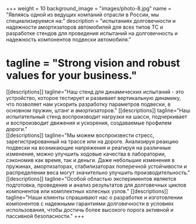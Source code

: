 +++
weight = 10
background_image = "images/photo-8.jpg"
name = "Являясь одной из ведущих компаний отрасли в России, мы специализируемся на:" 
description = "испытаниях долговечности и надежности амортизаторов автомобилей для всех типов ТС и разработке стендов для проведения испытаний на долговечность и надежность компонентов подвески автомобиля."
# tagline = "Strong vision and robust values for your business."
[[descriptions]] 
tagline="Наш стенд для динамических испытаний - это устройство, которое тестирует и развивает вертикальную динамику, что позволяет нам ускорить разработку параметров подвески, в основном пружин, штанг и амортизаторов." 
[[descriptions]] 
tagline="Наш испытательный стенд воспроизводит нагрузки на шасси, подчеркивает и воспроизводит движения и ускорения, создаваемые профилем дороги."   
[[descriptions]] 
tagline="Мы можем воспроизвести стресс, зарегистрированный на трассе или на дороге. Анализируя реакцию подвески на возникающие напряжения и реагируя на различные изменения, можно улучшить ходовые качества в лаборатории, сэкономив как время, так и деньги. Даже небольшие изменения в пружинах, амортизаторах, стабилизаторах поперечной устойчивости и распределении веса могут значительно улучшить производительность."
[[descriptions]] 
tagline="Особой областью экспериментов является подготовка, проведение и анализ результатов для долговечных циклов компонентов или комплектных колесных узлов."
[[descriptions]] 
tagline="Наши клиенты спрашивают нас о разработке и изготовлении компонентов с надежными гарантиями долговечности в условиях использования, чтобы достичь более высокого порога активной и пассивной безопасности."
+++